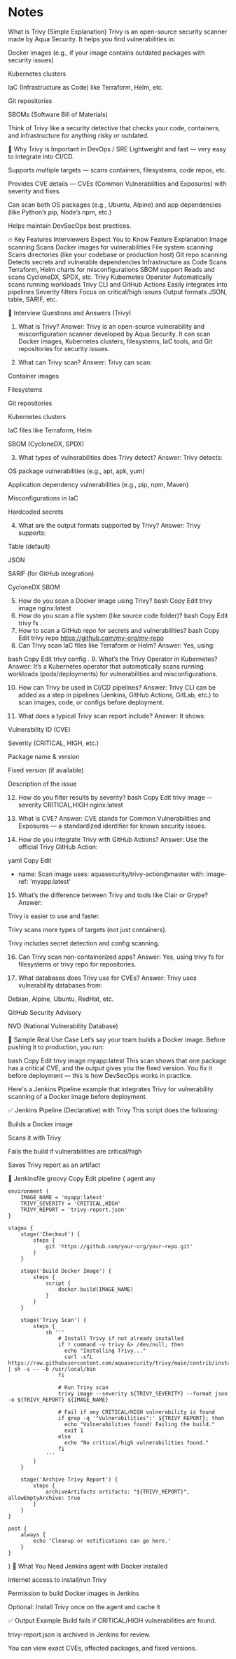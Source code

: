 # Notes


What is Trivy (Simple Explanation)
Trivy is an open-source security scanner made by Aqua Security. It helps you find vulnerabilities in:

Docker images (e.g., if your image contains outdated packages with security issues)

Kubernetes clusters

IaC (Infrastructure as Code) like Terraform, Helm, etc.

Git repositories

SBOMs (Software Bill of Materials)

Think of Trivy like a security detective that checks your code, containers, and infrastructure for anything risky or outdated.

🚀 Why Trivy is Important in DevOps / SRE
Lightweight and fast — very easy to integrate into CI/CD.

Supports multiple targets — scans containers, filesystems, code repos, etc.

Provides CVE details — CVEs (Common Vulnerabilities and Exposures) with severity and fixes.

Can scan both OS packages (e.g., Ubuntu, Alpine) and app dependencies (like Python’s pip, Node’s npm, etc.)

Helps maintain DevSecOps best practices.

🔥 Key Features Interviewers Expect You to Know
Feature	Explanation
Image scanning	Scans Docker images for vulnerabilities
File system scanning	Scans directories (like your codebase or production host)
Git repo scanning	Detects secrets and vulnerable dependencies
Infrastructure as Code	Scans Terraform, Helm charts for misconfigurations
SBOM support	Reads and scans CycloneDX, SPDX, etc.
Trivy Kubernetes Operator	Automatically scans running workloads
Trivy CLI and GitHub Actions	Easily integrates into pipelines
Severity filters	Focus on critical/high issues
Output formats	JSON, table, SARIF, etc.

🧠 Interview Questions and Answers (Trivy)
1. What is Trivy?
Answer: Trivy is an open-source vulnerability and misconfiguration scanner developed by Aqua Security. It can scan Docker images, Kubernetes clusters, filesystems, IaC tools, and Git repositories for security issues.

2. What can Trivy scan?
Answer: Trivy can scan:

Container images

Filesystems

Git repositories

Kubernetes clusters

IaC files like Terraform, Helm

SBOM (CycloneDX, SPDX)

3. What types of vulnerabilities does Trivy detect?
Answer: Trivy detects:

OS package vulnerabilities (e.g., apt, apk, yum)

Application dependency vulnerabilities (e.g., pip, npm, Maven)

Misconfigurations in IaC

Hardcoded secrets

4. What are the output formats supported by Trivy?
Answer: Trivy supports:

Table (default)

JSON

SARIF (for GitHub integration)

CycloneDX SBOM

5. How do you scan a Docker image using Trivy?
bash
Copy
Edit
trivy image nginx:latest
6. How do you scan a file system (like source code folder)?
bash
Copy
Edit
trivy fs .
7. How to scan a GitHub repo for secrets and vulnerabilities?
bash
Copy
Edit
trivy repo https://github.com/my-org/my-repo
8. Can Trivy scan IaC files like Terraform or Helm?
Answer: Yes, using:

bash
Copy
Edit
trivy config .
9. What’s the Trivy Operator in Kubernetes?
Answer: It’s a Kubernetes operator that automatically scans running workloads (pods/deployments) for vulnerabilities and misconfigurations.

10. How can Trivy be used in CI/CD pipelines?
Answer: Trivy CLI can be added as a step in pipelines (Jenkins, GitHub Actions, GitLab, etc.) to scan images, code, or configs before deployment.

11. What does a typical Trivy scan report include?
Answer: It shows:

Vulnerability ID (CVE)

Severity (CRITICAL, HIGH, etc.)

Package name & version

Fixed version (if available)

Description of the issue

12. How do you filter results by severity?
bash
Copy
Edit
trivy image --severity CRITICAL,HIGH nginx:latest
13. What is CVE?
Answer: CVE stands for Common Vulnerabilities and Exposures — a standardized identifier for known security issues.

14. How do you integrate Trivy with GitHub Actions?
Answer: Use the official Trivy GitHub Action:

yaml
Copy
Edit
- name: Scan image
  uses: aquasecurity/trivy-action@master
  with:
    image-ref: 'myapp:latest'
15. What’s the difference between Trivy and tools like Clair or Grype?
Answer:

Trivy is easier to use and faster.

Trivy scans more types of targets (not just containers).

Trivy includes secret detection and config scanning.

16. Can Trivy scan non-containerized apps?
Answer: Yes, using trivy fs for filesystems or trivy repo for repositories.

17. What databases does Trivy use for CVEs?
Answer: Trivy uses vulnerability databases from:

Debian, Alpine, Ubuntu, RedHat, etc.

GitHub Security Advisory

NVD (National Vulnerability Database)

🧪 Sample Real Use Case
Let’s say your team builds a Docker image. Before pushing it to production, you run:

bash
Copy
Edit
trivy image myapp:latest
This scan shows that one package has a critical CVE, and the output gives you the fixed version. You fix it before deployment — this is how DevSecOps works in practice.

Here's a Jenkins Pipeline example that integrates Trivy for vulnerability scanning of a Docker image before deployment.

✅ Jenkins Pipeline (Declarative) with Trivy
This script does the following:

Builds a Docker image

Scans it with Trivy

Fails the build if vulnerabilities are critical/high

Saves Trivy report as an artifact

📜 Jenkinsfile
groovy
Copy
Edit
pipeline {
    agent any

    environment {
        IMAGE_NAME = 'myapp:latest'
        TRIVY_SEVERITY = 'CRITICAL,HIGH'
        TRIVY_REPORT = 'trivy-report.json'
    }

    stages {
        stage('Checkout') {
            steps {
                git 'https://github.com/your-org/your-repo.git'
            }
        }

        stage('Build Docker Image') {
            steps {
                script {
                    docker.build(IMAGE_NAME)
                }
            }
        }

        stage('Trivy Scan') {
            steps {
                sh '''
                    # Install Trivy if not already installed
                    if ! command -v trivy &> /dev/null; then
                      echo "Installing Trivy..."
                      curl -sfL https://raw.githubusercontent.com/aquasecurity/trivy/main/contrib/install.sh | sh -s -- -b /usr/local/bin
                    fi

                    # Run Trivy scan
                    trivy image --severity ${TRIVY_SEVERITY} --format json -o ${TRIVY_REPORT} ${IMAGE_NAME}

                    # Fail if any CRITICAL/HIGH vulnerability is found
                    if grep -q '"Vulnerabilities":' ${TRIVY_REPORT}; then
                      echo "Vulnerabilities found! Failing the build."
                      exit 1
                    else
                      echo "No critical/high vulnerabilities found."
                    fi
                '''
            }
        }

        stage('Archive Trivy Report') {
            steps {
                archiveArtifacts artifacts: "${TRIVY_REPORT}", allowEmptyArchive: true
            }
        }
    }

    post {
        always {
            echo 'Cleanup or notifications can go here.'
        }
    }
}
📌 What You Need
Jenkins agent with Docker installed

Internet access to install/run Trivy

Permission to build Docker images in Jenkins

Optional: Install Trivy once on the agent and cache it

✅ Output Example
Build fails if CRITICAL/HIGH vulnerabilities are found.

trivy-report.json is archived in Jenkins for review.

You can view exact CVEs, affected packages, and fixed versions.
